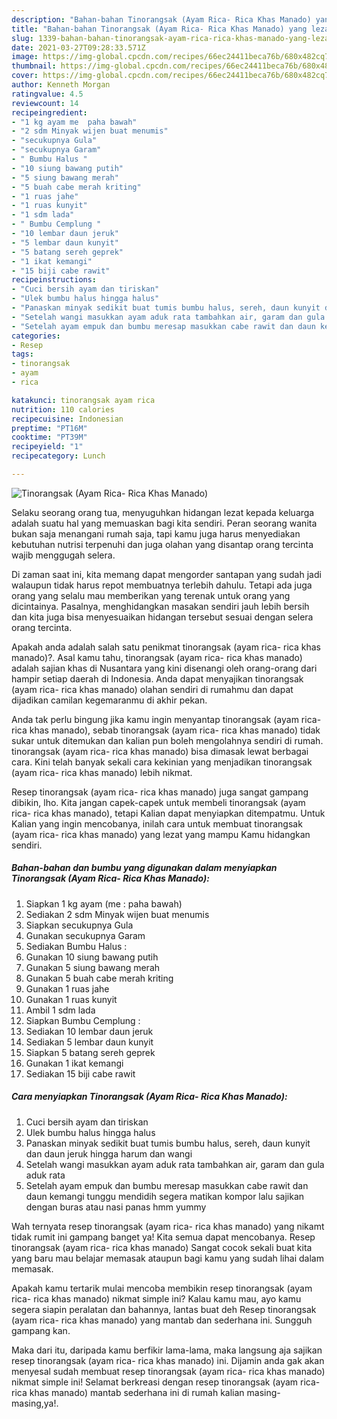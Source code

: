 ```yaml
---
description: "Bahan-bahan Tinorangsak (Ayam Rica- Rica Khas Manado) yang lezat dan Mudah Dibuat"
title: "Bahan-bahan Tinorangsak (Ayam Rica- Rica Khas Manado) yang lezat dan Mudah Dibuat"
slug: 1339-bahan-bahan-tinorangsak-ayam-rica-rica-khas-manado-yang-lezat-dan-mudah-dibuat
date: 2021-03-27T09:28:33.571Z
image: https://img-global.cpcdn.com/recipes/66ec24411beca76b/680x482cq70/tinorangsak-ayam-rica-rica-khas-manado-foto-resep-utama.jpg
thumbnail: https://img-global.cpcdn.com/recipes/66ec24411beca76b/680x482cq70/tinorangsak-ayam-rica-rica-khas-manado-foto-resep-utama.jpg
cover: https://img-global.cpcdn.com/recipes/66ec24411beca76b/680x482cq70/tinorangsak-ayam-rica-rica-khas-manado-foto-resep-utama.jpg
author: Kenneth Morgan
ratingvalue: 4.5
reviewcount: 14
recipeingredient:
- "1 kg ayam me  paha bawah"
- "2 sdm Minyak wijen buat menumis"
- "secukupnya Gula"
- "secukupnya Garam"
- " Bumbu Halus "
- "10 siung bawang putih"
- "5 siung bawang merah"
- "5 buah cabe merah kriting"
- "1 ruas jahe"
- "1 ruas kunyit"
- "1 sdm lada"
- " Bumbu Cemplung "
- "10 lembar daun jeruk"
- "5 lembar daun kunyit"
- "5 batang sereh geprek"
- "1 ikat kemangi"
- "15 biji cabe rawit"
recipeinstructions:
- "Cuci bersih ayam dan tiriskan"
- "Ulek bumbu halus hingga halus"
- "Panaskan minyak sedikit buat tumis bumbu halus, sereh, daun kunyit dan daun jeruk hingga harum dan wangi"
- "Setelah wangi masukkan ayam aduk rata tambahkan air, garam dan gula aduk rata"
- "Setelah ayam empuk dan bumbu meresap masukkan cabe rawit dan daun kemangi tunggu mendidih segera matikan kompor lalu sajikan dengan buras atau nasi panas hmm yummy"
categories:
- Resep
tags:
- tinorangsak
- ayam
- rica

katakunci: tinorangsak ayam rica 
nutrition: 110 calories
recipecuisine: Indonesian
preptime: "PT16M"
cooktime: "PT39M"
recipeyield: "1"
recipecategory: Lunch

---
```



![Tinorangsak (Ayam Rica- Rica Khas Manado)](https://img-global.cpcdn.com/recipes/66ec24411beca76b/680x482cq70/tinorangsak-ayam-rica-rica-khas-manado-foto-resep-utama.jpg)

Selaku seorang orang tua, menyuguhkan hidangan lezat kepada keluarga adalah suatu hal yang memuaskan bagi kita sendiri. Peran seorang  wanita bukan saja menangani rumah saja, tapi kamu juga harus menyediakan kebutuhan nutrisi terpenuhi dan juga olahan yang disantap orang tercinta wajib menggugah selera.

Di zaman  saat ini, kita memang dapat mengorder santapan yang sudah jadi walaupun tidak harus repot membuatnya terlebih dahulu. Tetapi ada juga orang yang selalu mau memberikan yang terenak untuk orang yang dicintainya. Pasalnya, menghidangkan masakan sendiri jauh lebih bersih dan kita juga bisa menyesuaikan hidangan tersebut sesuai dengan selera orang tercinta. 



Apakah anda adalah salah satu penikmat tinorangsak (ayam rica- rica khas manado)?. Asal kamu tahu, tinorangsak (ayam rica- rica khas manado) adalah sajian khas di Nusantara yang kini disenangi oleh orang-orang dari hampir setiap daerah di Indonesia. Anda dapat menyajikan tinorangsak (ayam rica- rica khas manado) olahan sendiri di rumahmu dan dapat dijadikan camilan kegemaranmu di akhir pekan.

Anda tak perlu bingung jika kamu ingin menyantap tinorangsak (ayam rica- rica khas manado), sebab tinorangsak (ayam rica- rica khas manado) tidak sukar untuk ditemukan dan kalian pun boleh mengolahnya sendiri di rumah. tinorangsak (ayam rica- rica khas manado) bisa dimasak lewat berbagai cara. Kini telah banyak sekali cara kekinian yang menjadikan tinorangsak (ayam rica- rica khas manado) lebih nikmat.

Resep tinorangsak (ayam rica- rica khas manado) juga sangat gampang dibikin, lho. Kita jangan capek-capek untuk membeli tinorangsak (ayam rica- rica khas manado), tetapi Kalian dapat menyiapkan ditempatmu. Untuk Kalian yang ingin mencobanya, inilah cara untuk membuat tinorangsak (ayam rica- rica khas manado) yang lezat yang mampu Kamu hidangkan sendiri.

<!--inarticleads1-->

##### Bahan-bahan dan bumbu yang digunakan dalam menyiapkan Tinorangsak (Ayam Rica- Rica Khas Manado):

1. Siapkan 1 kg ayam (me : paha bawah)
1. Sediakan 2 sdm Minyak wijen buat menumis
1. Siapkan secukupnya Gula
1. Gunakan secukupnya Garam
1. Sediakan  Bumbu Halus :
1. Gunakan 10 siung bawang putih
1. Gunakan 5 siung bawang merah
1. Gunakan 5 buah cabe merah kriting
1. Gunakan 1 ruas jahe
1. Gunakan 1 ruas kunyit
1. Ambil 1 sdm lada
1. Siapkan  Bumbu Cemplung :
1. Sediakan 10 lembar daun jeruk
1. Sediakan 5 lembar daun kunyit
1. Siapkan 5 batang sereh geprek
1. Gunakan 1 ikat kemangi
1. Sediakan 15 biji cabe rawit




<!--inarticleads2-->

##### Cara menyiapkan Tinorangsak (Ayam Rica- Rica Khas Manado):

1. Cuci bersih ayam dan tiriskan
1. Ulek bumbu halus hingga halus
1. Panaskan minyak sedikit buat tumis bumbu halus, sereh, daun kunyit dan daun jeruk hingga harum dan wangi
1. Setelah wangi masukkan ayam aduk rata tambahkan air, garam dan gula aduk rata
1. Setelah ayam empuk dan bumbu meresap masukkan cabe rawit dan daun kemangi tunggu mendidih segera matikan kompor lalu sajikan dengan buras atau nasi panas hmm yummy




Wah ternyata resep tinorangsak (ayam rica- rica khas manado) yang nikamt tidak rumit ini gampang banget ya! Kita semua dapat mencobanya. Resep tinorangsak (ayam rica- rica khas manado) Sangat cocok sekali buat kita yang baru mau belajar memasak ataupun bagi kamu yang sudah lihai dalam memasak.

Apakah kamu tertarik mulai mencoba membikin resep tinorangsak (ayam rica- rica khas manado) nikmat simple ini? Kalau kamu mau, ayo kamu segera siapin peralatan dan bahannya, lantas buat deh Resep tinorangsak (ayam rica- rica khas manado) yang mantab dan sederhana ini. Sungguh gampang kan. 

Maka dari itu, daripada kamu berfikir lama-lama, maka langsung aja sajikan resep tinorangsak (ayam rica- rica khas manado) ini. Dijamin anda gak akan menyesal sudah membuat resep tinorangsak (ayam rica- rica khas manado) nikmat simple ini! Selamat berkreasi dengan resep tinorangsak (ayam rica- rica khas manado) mantab sederhana ini di rumah kalian masing-masing,ya!.

